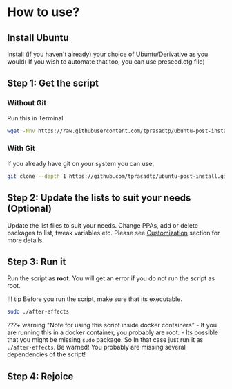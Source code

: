 # How to use?

## Install Ubuntu
Install (if you haven't already) your choice of Ubuntu/Derivative as you would( If you wish to automate that too, you can use preseed.cfg file)

## Step 1: Get the script

### Without Git

Run this in Terminal

```sh
wget -Nnv https://raw.githubusercontent.com/tprasadtp/ubuntu-post-install/master/get-after-effects.sh -O - | bash
```

### With Git

If you already have git on your system you can use,

```bash
git clone --depth 1 https://github.com/tprasadtp/ubuntu-post-install.git && cd ubuntu-post-install
```

## Step 2: Update the lists to suit your needs (Optional)

Update the list files to suit your needs. Change PPAs, add or delete packages to list, tweak variables etc. Please see [Customization](/customization/customization.md) section for more details.

## Step 3: Run it

Run the script as **root**. You will get an error if you do not run the script as root.

!!! tip
    Before you run the script, make sure that its executable.

```sh
sudo ./after-effects
```

???+ warning "Note for using this script inside docker containers"
    - If you are running this in a docker container, you probably are root.
    - Its possible that you might be missing `sudo` package. So In that case just run it as `./after-effects`. Be warned! You probably are missing several dependencies of the script!

## Step 4: Rejoice

